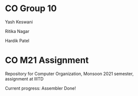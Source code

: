 # CO Group 10

Yash Keswani

Ritika Nagar

Hardik Patel

# CO M21 Assignment
Repository for Computer Organization, Monsoon 2021 semester, assignment at IIITD

Current progress: Assembler Done!
